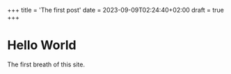 +++
title = 'The first post'
date = 2023-09-09T02:24:40+02:00
draft = true
+++

# Hello World
The first breath of this site.